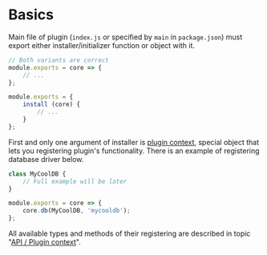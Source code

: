 # Basics

Main file of plugin (`index.js` or specified by `main` in `package.json`) must
export either installer/initializer function or object with it.

```js
// Both variants are correct
module.exports = core => {
    // ...
};

module.exports = {
    install (core) {
        // ...
    }
};
```

First and only one argument of installer is [plugin context](../api/plugin-context.html),
special object that lets you registering plugin's functionality. There is an example of
registering database driver below.

```js
class MyCoolDB {
    // Full example will be later
}

module.exports = core => {
    core.db(MyCoolDB, 'mycooldb');
};
```

All available types and methods of their registering are described in topic "[API / Plugin context](../api/plugin-context.html)".
